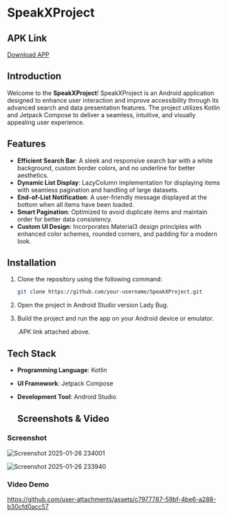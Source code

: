 # SpeakXProject

## APK Link

[Download APP](https://drive.google.com/file/d/1kGl8KfMFiOYcKZmsmF1kQcsdLlkAQe2g/view?usp=sharing )

## Introduction

Welcome to the **SpeakXProject**! SpeakXProject is an  Android application designed to enhance user interaction and improve accessibility through its advanced search and data presentation features. The project utilizes Kotlin and Jetpack Compose to deliver a seamless, intuitive, and visually appealing user experience.
## Features

- **Efficient Search Bar**: A sleek and responsive search bar with a white background, custom border colors, and no underline for better aesthetics.
- **Dynamic List Display**: LazyColumn implementation for displaying items with seamless pagination and handling of large datasets.
- **End-of-List Notification**: A user-friendly message displayed at the bottom when all items have been loaded.
- **Smart Pagination**: Optimized to avoid duplicate items and maintain order for better data consistency.
- **Custom UI Design**: Incorporates Material3 design principles with enhanced color schemes, rounded corners, and padding for a modern look.

## Installation

1. Clone the repository using the following command:
   ```bash
   git clone https://github.com/your-username/SpeakXProject.git  
   ```
2. Open the project in Android Studio  version Lady Bug.
3. Build the project and run the app on your Android device or emulator.

   .APK link attached above.

## Tech Stack

- **Programming Language**: Kotlin
- **UI Framework**: Jetpack Compose
- **Development Tool**: Android Studio

  ## Screenshots & Video

### Screenshot
![Screenshot 2025-01-26 234001](https://github.com/user-attachments/assets/55309338-ba24-4455-a20c-cb48f1885a2c)

![Screenshot 2025-01-26 233940](https://github.com/user-attachments/assets/d6794838-8406-468a-ab68-6f60ffb84b2f)


### Video Demo
https://github.com/user-attachments/assets/c7977787-59bf-4be6-a288-b30cfd0acc57


